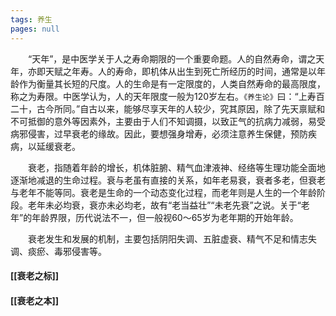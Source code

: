 ```yaml
---
tags: 养生
pages: null
---
```

&emsp;&emsp;“天年”，是中医学关于人之寿命期限的一个重要命题。人的自然寿命，谓之天年，亦即天赋之年寿。人的寿命，即机体从出生到死亡所经历的时间，通常是以年龄作为衡量其长短的尺度。人的生命是有一定限度的，人类自然寿命的最高限度，称之为寿限。中医学认为，人的天年限度一般为120岁左右。`《养生论》`曰：“上寿百二十，古今所同。”自古以来，能够尽享天年的人较少，究其原因，除了先天禀赋和不可抵御的意外等因素外，主要由于人们不知调摄，以致正气的抗病力减弱，易受病邪侵害，过早衰老的缘故。因此，要想强身增寿，必须注意养生保健，预防疾病，以延缓衰老。

&emsp;&emsp;衰老，指随着年龄的增长，机体脏腑、精气血津液神、经络等生理功能全面地逐渐地减退的生命过程。衰与老虽有直接的关系，如年老易衰，衰者多老，但衰老与老年不能等同。衰老是生命的一个动态变化过程，而老年则是人生的一个年龄阶段。老年未必均衰，衰亦未必均老，故有“老当益壮”“未老先衰”之说。关于“老年”的年龄界限，历代说法不一，但一般视60～65岁为老年期的开始年龄。

&emsp;&emsp;衰老发生和发展的机制，主要包括阴阳失调、五脏虚衰、精气不足和情志失调、痰瘀、毒邪侵害等。

#### [[衰老之标]]
#### [[衰老之本]]